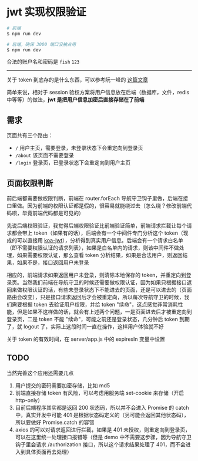 # jwt 实现权限验证

```bash
# 前端
$ npm run dev

# 后端，确保 3000 端口没被占用
$ npm run dev
```

合法的账户名和密码是 `fish` `123`

---

关于 token 到底存的是什么东西，可以参考阮一峰的 [这篇文章](http://www.ruanyifeng.com/blog/2018/07/json_web_token-tutorial.html)

简单来说，相对于 session 验权方案将用户信息放在后端（数据库，文件，redis 中等等）的做法，**jwt 是把用户信息加密后直接存储在了前端**

## 需求

页面共有三个路由：

* `/` 用户主页，需要登录，未登录状态下会重定向到登录页 
* `/about` 该页面不需要登录
* `/login` 登录页，已登录状态下会重定向到用户主页

## 页面权限判断

前后端都需要做权限判断，前端在 router.forEach 导航守卫钩子里做，后端在接口里做。因为前端的权限认证都是假的，很容易就能绕过去（怎么绕？修改前端代码呗，毕竟前端代码都是可见的）

先说后端权限验证，我觉得后端权限验证比前端验证简单，前端请求拦截让每个请求都会带上 token（如果有的话），后端会有一个中间件专门分析这个 token（现成的可以直接用 [koa-jwt](https://github.com/koajs/jwt)），分析得到真实用户信息。后端会有一个请求白名单（即不需要权限认证的请求列表），如果是白名单内的请求，则该中间件不做处理，如果需要权限认证，那么查看 token 分析结果，如果是合法用户，则返回结果，如果不是，接口返回用户未登录

相应的，前端请求如果返回用户未登录，则清除本地保存的 token，并重定向到登录页。当然我们前端在导航守卫的时候还需要做权限认证，因为如果只根据接口返回来做权限认证的话，有些未登录状态下不能进去的页面，还是可以进去的（页面路由会改变），只是接口请求返回后才会被重定向，所以每次导航守卫的时候，我们需要根据 token 去验证用户权限，并给 token "续命"，这点感觉非常消耗性能，但是如果不这样做的话，就会有上述两个问题，一是页面进去后才被重定向到登录页，二是 token 不能 "续命"，可能之前还是登录状态，几分钟后 token 到期了，就 logout 了，实际上这段时间一直在操作，这样用户体验就不好

关于 token 的有效时间，在 server/app.js 中的 expiresIn 变量中设置

## TODO

当然完善这个应用还需要几点

1. 用户提交的密码需要加密存储，比如 md5
2. 前端直接存储 token 有风险，可以考虑用服务端 set-cookie 来存储（开启 http-only）
3. 目前后端程序其实都是返回 200 状态码，所以并不会进入 Promise 的 catch 中，真实开发中可能 401 是根据状态码定义的（另可能会返回其他状态码），所以要做好 Promise.catch 的容错
4. axios 的可以对请求返回进行拦截，如果是 401 未授权，则重定向到登录页，可以在这里统一处理接口报错等（但是 demo 中不需要这步骤，因为导航守卫钩子里会请求 /authorization 接口，所以这个请求结果处理了 401，而不会进入到具体页面再去处理）